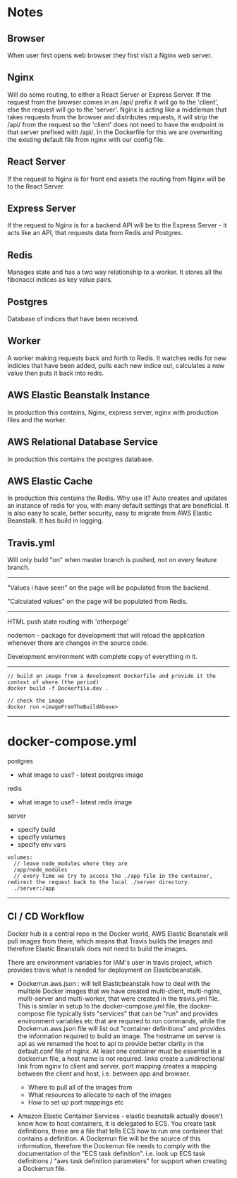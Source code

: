 # Notes 

## Browser

When user first opens web browser they first visit a Nginx web server.

## Nginx 

Will do some routing, to either a React Server or Express Server. If the request from the browser comes in an /api/ prefix it will go to the 'client', else the request will go to the 'server'. Nginx is acting like a middleman that takes requests from the browser and distributes requests, it will strip the /api/ from the request so the 'client' does not need to have the endpoint in that server prefixed with /api/. In the Dockerfile for this we are overwriting the existing default file from nginx with our config file.

## React Server 

If the request to Nginx is for front end assets the routing from Nginx will be to the React Server.

## Express Server 

If the request to Nginx is for a backend API will be to the Express Server - it acts like an API, that requests data from Redis and Postgres.

## Redis 

Manages state and has a two way relationship to a worker. It stores all the fibonacci indices as key value pairs. 

## Postgres 

Database of indices that have been received.

## Worker

A worker making requests back and forth to Redis. It watches redis for new indicies that have been added, pulls each new indice out, calculates a new value then puts it back into redis.

## AWS Elastic Beanstalk Instance 

In production this contains, Nginx, express server, nginx with production files and the worker. 

## AWS Relational Database Service 

In production this contains the postgres database.

## AWS Elastic Cache 

In production this contains the Redis. Why use it? Auto creates and updates an instance of redis for you, with many default settings that are beneficial. It is also easy to scale, better security, easy to migrate from AWS Elastic Beanstalk. It has build in logging.

## Travis.yml 

Will only build "on" when master branch is pushed, not on every feature branch.

---

"Values i have seen" on the page will be populated from the backend. 

"Calculated values" on the page will be populated from Redis.

--- 

HTML push state routing with 'otherpage'

nodemon - package for development that will reload the application whenever there are changes in the source code.

Development environment with complete copy of everything in it.

---

```
// build an image from a development Dockerfile and provide it the context of where (the period)
docker build -f Dockerfile.dev .

// check the image 
docker run <imageFromTheBuildAbove>
```

---

# docker-compose.yml

postgres
- what image to use? - latest postgres image

redis
- what image to use? - latest redis image

server
- specify build
- specify volumes
- specify env vars

```
volumes:
  // leave node_modules where they are
  /app/node_modules
  // every time we try to access the ./app file in the container, redirect the request back to the local ./server directory.
  ./server:/app 
```



--- 
## CI / CD Workflow

Docker hub is a central repo in the Docker world, AWS Elastic Beanstalk will pull images from there, which means that Travis builds the images and therefore Elastic Beanstalk does not need to build the images.

There are environment variables for IAM's user in travis project, which provides travis what is needed for deployment on Elasticbeanstalk.

- Dockerrun.aws.json : will tell Elasticbeanstalk how to deal with the multiple Docker images that we have created multi-client, multi-nginx, multi-server and multi-worker, that were created in the travis.yml file. This is similar in setup to the docker-compose.yml file, the docker-compose file typically lists "services" that can be "run" and provides environment variables etc that are required to run commands, while the Dockerrun.aws.json file will list out "container definitions" and provides the information required to build an image. The hostname on server is api as we renamed the host to api to provide better clarity in the default.conf file of nginx. At least one container must be essential in a dockerrun file, a host name is not required. links create a unidirectional link from nginx to client and server. port mapping creates a mapping between the client and host, i.e. between app and browser.
  - Where to pull all of the images from
  - What resources to allocate to each of the images
  - How to set up port mappings etc

- Amazon Elastic Container Services - elastic beanstalk actually doesn't know how to host containers, it is delegated to ECS. You create task definitions, these are a file that tells ECS how to run one container that contains a definition. A Dockerrun file will be the source of this information, therefore the Dockerrun file needs to comply with the documentation of the "ECS task definition". i.e. look up ECS task definitions / "aws task definition parameters" for support when creating a Dockerrun file. 
